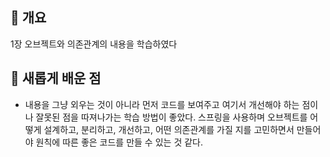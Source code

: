 ## 📒 개요

1장 오브젝트와 의존관계의 내용을 학습하였다

## 👀 새롭게 배운 점

- 내용을 그냥 외우는 것이 아니라 먼저 코드를 보여주고 여기서 개선해야 하는 점이나 잘못된 점을 따져나가는 학습 방법이 좋았다. 스프링을 사용하며 오브젝트를 어떻게 설계하고, 분리하고, 개선하고, 어떤 의존관계를 가질 지를 고민하면서 만들어야 원칙에 따른 좋은 코드를 만들 수 있는 것 같다. 

